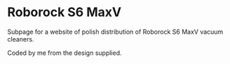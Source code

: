 # Roborock S6 MaxV


Subpage for a website of polish distribution of Roborock S6 MaxV vacuum cleaners.


Coded by me from the design supplied.
